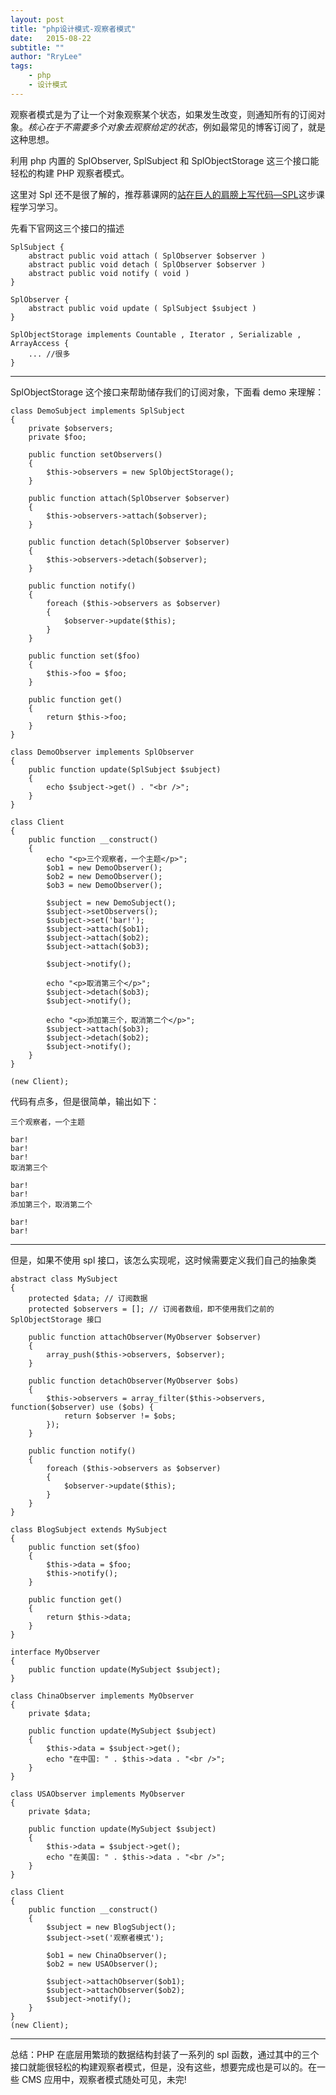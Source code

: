 ```yaml
---
layout: post
title: "php设计模式-观察者模式"
date:   2015-08-22
subtitle: ""
author: "RryLee"
tags:
    - php
    - 设计模式
---
```


观察者模式是为了让一个对象观察某个状态，如果发生改变，则通知所有的订阅对象。*核心在于不需要多个对象去观察给定的状态*，例如最常见的博客订阅了，就是这种思想。

利用 php 内置的 SplObserver, SplSubject 和 SplObjectStorage 这三个接口能轻松的构建 PHP 观察者模式。

这里对 Spl 还不是很了解的，推荐慕课网的[站在巨人的肩膀上写代码—SPL](http://www.imooc.com/learn/150)这步课程学习学习。

先看下官网这三个接口的描述

    SplSubject {
        abstract public void attach ( SplObserver $observer )
        abstract public void detach ( SplObserver $observer )
        abstract public void notify ( void )
    }

    SplObserver {
        abstract public void update ( SplSubject $subject )
    }

    SplObjectStorage implements Countable , Iterator , Serializable , ArrayAccess {
        ... //很多
    }

---

SplObjectStorage 这个接口来帮助储存我们的订阅对象，下面看 demo 来理解：

    class DemoSubject implements SplSubject
    {
        private $observers;
        private $foo;

        public function setObservers()
        {
            $this->observers = new SplObjectStorage();
        }

        public function attach(SplObserver $observer)
        {
            $this->observers->attach($observer);
        }

        public function detach(SplObserver $observer)
        {
            $this->observers->detach($observer);
        }

        public function notify()
        {
            foreach ($this->observers as $observer)
            {
                $observer->update($this);
            }
        }

        public function set($foo)
        {
            $this->foo = $foo;
        }

        public function get()
        {
            return $this->foo;
        }
    }

    class DemoObserver implements SplObserver
    {
        public function update(SplSubject $subject)
        {
            echo $subject->get() . "<br />";
        }
    }

    class Client
    {
        public function __construct()
        {
            echo "<p>三个观察者，一个主题</p>";
            $ob1 = new DemoObserver();
            $ob2 = new DemoObserver();
            $ob3 = new DemoObserver();

            $subject = new DemoSubject();
            $subject->setObservers();
            $subject->set('bar!');
            $subject->attach($ob1);
            $subject->attach($ob2);
            $subject->attach($ob3);

            $subject->notify();

            echo "<p>取消第三个</p>";
            $subject->detach($ob3);
            $subject->notify();

            echo "<p>添加第三个，取消第二个</p>";
            $subject->attach($ob3);
            $subject->detach($ob2);
            $subject->notify();
        }
    }

    (new Client);

代码有点多，但是很简单，输出如下：

    三个观察者，一个主题

    bar!
    bar!
    bar!
    取消第三个

    bar!
    bar!
    添加第三个，取消第二个

    bar!
    bar!

---

但是，如果不使用 spl 接口，该怎么实现呢，这时候需要定义我们自己的抽象类

    abstract class MySubject
    {
        protected $data; // 订阅数据
        protected $observers = []; // 订阅者数组，即不使用我们之前的 SplObjectStorage 接口

        public function attachObserver(MyObserver $observer)
        {
            array_push($this->observers, $observer);
        }

        public function detachObserver(MyObserver $obs)
        {
            $this->observers = array_filter($this->observers, function($observer) use ($obs) {
                return $observer != $obs;
            });
        }

        public function notify()
        {
            foreach ($this->observers as $observer)
            {
                $observer->update($this);
            }
        }
    }

    class BlogSubject extends MySubject
    {
        public function set($foo)
        {
            $this->data = $foo;
            $this->notify();
        }

        public function get()
        {
            return $this->data;
        }
    }

    interface MyObserver
    {
        public function update(MySubject $subject);
    }

    class ChinaObserver implements MyObserver
    {
        private $data;

        public function update(MySubject $subject)
        {
            $this->data = $subject->get();
            echo "在中国: " . $this->data . "<br />";
        }
    }

    class USAObserver implements MyObserver
    {
        private $data;

        public function update(MySubject $subject)
        {
            $this->data = $subject->get();
            echo "在美国: " . $this->data . "<br />";
        }
    }

    class Client
    {
        public function __construct()
        {
            $subject = new BlogSubject();
            $subject->set('观察者模式');

            $ob1 = new ChinaObserver();
            $ob2 = new USAObserver();

            $subject->attachObserver($ob1);
            $subject->attachObserver($ob2);
            $subject->notify();
        }
    }
    (new Client);

---

总结：PHP 在底层用繁琐的数据结构封装了一系列的 spl 函数，通过其中的三个接口就能很轻松的构建观察者模式，但是，没有这些，想要完成也是可以的。在一些 CMS 应用中，观察者模式随处可见，未完!

